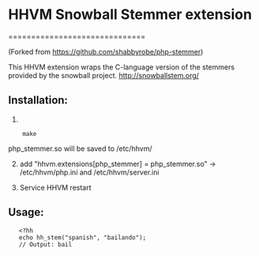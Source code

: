 # HHVM Snowball Stemmer extension
==============================

(Forked from https://github.com/shabbyrobe/php-stemmer)

This HHVM extension wraps the C-language version of the stemmers provided by the
snowball project. http://snowballstem.org/

## Installation:

1. 
```shell
	make
```
	
php_stemmer.so will be saved to /etc/hhvm/

2. add "hhvm.extensions[php_stemmer] = php_stemmer.so" -> /etc/hhvm/php.ini and /etc/hhvm/server.ini

3. Service HHVM restart


## Usage:

```hack   
   <?hh
   echo hh_stem("spanish", "bailando");
   // Output: bail
```
